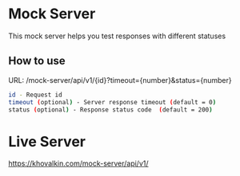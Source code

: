 # Mock Server
This mock server helps you test responses with different statuses

## How to use 
URL: /mock-server/api/v1/{id}?timeout={number}&status={number}

```sh
id - Request id
timeout (optional) - Server response timeout (default = 0)
status (optional) - Response status code  (default = 200)
```

# Live Server
https://khovalkin.com/mock-server/api/v1/

